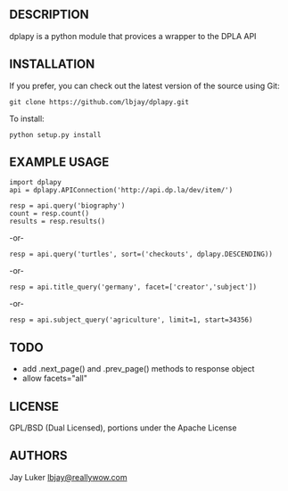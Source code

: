 DESCRIPTION
-----------

dplapy is a python module that provices a wrapper to the DPLA API

INSTALLATION
------------

If you prefer, you can check out the latest version of the source using
Git:

    git clone https://github.com/lbjay/dplapy.git
    
To install:

    python setup.py install

EXAMPLE USAGE
-------------

    import dplapy
    api = dplapy.APIConnection('http://api.dp.la/dev/item/')

    resp = api.query('biography')
    count = resp.count()
    results = resp.results()
    
-or-

    resp = api.query('turtles', sort=('checkouts', dplapy.DESCENDING))
    
-or-

    resp = api.title_query('germany', facet=['creator','subject'])
    
-or-

    resp = api.subject_query('agriculture', limit=1, start=34356)

TODO
----

- add .next_page() and .prev_page() methods to response object
- allow facets="all"

LICENSE
-------

GPL/BSD (Dual Licensed), portions under the Apache License

AUTHORS
-------

Jay Luker <lbjay@reallywow.com>
